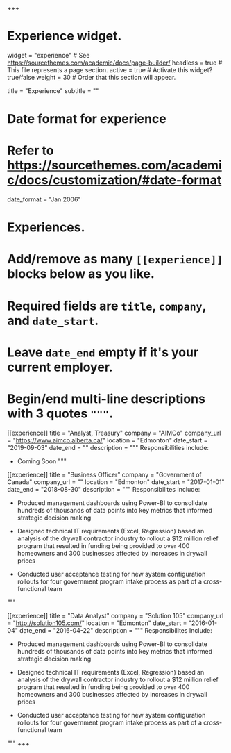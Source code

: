 +++
# Experience widget.
widget = "experience"  # See https://sourcethemes.com/academic/docs/page-builder/
headless = true  # This file represents a page section.
active = true  # Activate this widget? true/false
weight = 30  # Order that this section will appear.

title = "Experience"
subtitle = ""

# Date format for experience
#   Refer to https://sourcethemes.com/academic/docs/customization/#date-format
date_format = "Jan 2006"

# Experiences.
#   Add/remove as many `[[experience]]` blocks below as you like.
#   Required fields are `title`, `company`, and `date_start`.
#   Leave `date_end` empty if it's your current employer.
#   Begin/end multi-line descriptions with 3 quotes `"""`.
[[experience]]
  title = "Analyst, Treasury"
  company = "AIMCo"
  company_url = "https://www.aimco.alberta.ca/"
  location = "Edmonton"
  date_start = "2019-09-03"
  date_end = ""
  description = """
  Responsibilities include:
  
  * Coming Soon
  """

[[experience]]
  title = "Business Officer"
  company = "Government of Canada"
  company_url = ""
  location = "Edmonton"
  date_start = "2017-01-01"
  date_end = "2018-08-30"
  description = """
  Responsibilites Include:  

* Produced management dashboards using Power-BI to consolidate hundreds of thousands of data points into key metrics that informed strategic decision making  

* Designed technical IT requirements (Excel, Regression) based an analysis of the drywall contractor industry to rollout a $12 million relief program that resulted in funding being provided to over 400 homeowners and 300 businesses affected by increases in drywall prices  

* Conducted user acceptance testing for new system configuration rollouts for four government program intake process as part of a cross-functional team  

"""  

[[experience]]
  title = "Data Analyst"
  company = "Solution 105"
  company_url = "http://solution105.com/"
  location = "Edmonton"
  date_start = "2016-01-04"
  date_end = "2016-04-22"
  description = """
  Responsibilites Include:  

* Produced management dashboards using Power-BI to consolidate hundreds of thousands of data points into key metrics that informed strategic decision making  

* Designed technical IT requirements (Excel, Regression) based an analysis of the drywall contractor industry to rollout a $12 million relief program that resulted in funding being provided to over 400 homeowners and 300 businesses affected by increases in drywall prices  

* Conducted user acceptance testing for new system configuration rollouts for four government program intake process as part of a cross-functional team  

"""
+++

